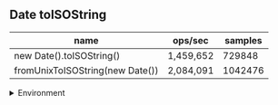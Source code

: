 ## Date toISOString

|name|ops/sec|samples|
|-|-|-|
|new Date().toISOString()|1,459,652|729848|
|fromUnixToISOString(new Date())|2,084,091|1042476|


<details>
<summary>Environment</summary>

* __Machine:__ linux x64 | 4 vCPUs | 7.6GB Mem
* __Run:__ Fri Oct 11 2024 18:12:27 GMT+0000 (Coordinated Universal Time)
* __Node:__ `v22.8.0`
</details>

<!--
{"environment":{"platform":"linux","arch":"x64","cpus":4,"totalMemory":7.597888946533203},"benchmarks":[{"name":"new Date().toISOString()","opsSec":1459652.4673248143,"samples":729848},{"name":"fromUnixToISOString(new Date())","opsSec":2084091.23697367,"samples":1042476}]}-->
